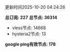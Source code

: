 更新时间2025-10-20 04:24:26

**总订阅: 227**
**总节点: 36314**
- vless节点: 14668
- hysteria2节点: 13

**google ping有效节点: 178**
